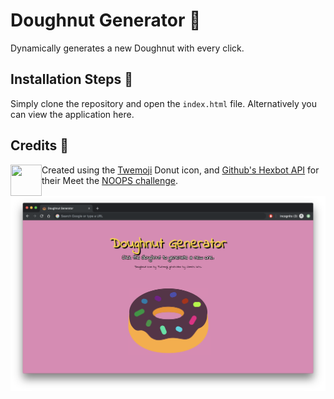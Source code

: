 # Doughnut Generator 🍩
Dynamically generates a new Doughnut with every click.

## Installation Steps 💽

Simply clone the repository and open the `index.html` file. Alternatively you can view the application here.

## Credits 💬

<img align="left" width="50" height="50" src="https://user-images.githubusercontent.com/212941/59163439-23c05900-8ab6-11e9-8764-977334c7bba8.png">

Created using the [Twemoji](https://twemoji.twitter.com/) Donut icon, and [Github's Hexbot API](https://noopschallenge.com/challenges/hexbot) for their Meet the [NOOPS challenge](https://noopschallenge.com/).


![Screenshot](./images/screenshot.png)
